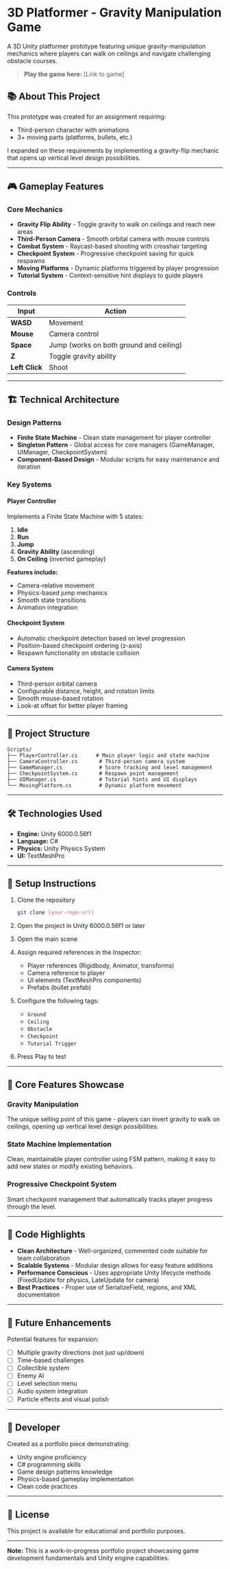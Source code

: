 # 3D Platformer - Gravity Manipulation Game

A 3D Unity platformer prototype featuring unique gravity-manipulation mechanics where players can walk on ceilings and navigate challenging obstacle courses.

> **Play the game here:** [Link to game]

## 📚 About This Project

This prototype was created for an assignment requiring:
- Third-person character with animations
- 3+ moving parts (platforms, bullets, etc.)

I expanded on these requirements by implementing a gravity-flip mechanic that opens up vertical level design possibilities.

---

## 🎮 Gameplay Features

### Core Mechanics

- **Gravity Flip Ability** - Toggle gravity to walk on ceilings and reach new areas
- **Third-Person Camera** - Smooth orbital camera with mouse controls
- **Combat System** - Raycast-based shooting with crosshair targeting
- **Checkpoint System** - Progressive checkpoint saving for quick respawns
- **Moving Platforms** - Dynamic platforms triggered by player progression
- **Tutorial System** - Context-sensitive hint displays to guide players

### Controls

| Input | Action |
|-------|--------|
| **WASD** | Movement |
| **Mouse** | Camera control |
| **Space** | Jump (works on both ground and ceiling) |
| **Z** | Toggle gravity ability |
| **Left Click** | Shoot |

---

## 🏗️ Technical Architecture

### Design Patterns

- **Finite State Machine** - Clean state management for player controller
- **Singleton Pattern** - Global access for core managers (GameManager, UIManager, CheckpointSystem)
- **Component-Based Design** - Modular scripts for easy maintenance and iteration

### Key Systems

#### Player Controller

Implements a Finite State Machine with 5 states:

1. **Idle**
2. **Run**
3. **Jump**
4. **Gravity Ability** (ascending)
5. **On Ceiling** (inverted gameplay)

**Features include:**
- Camera-relative movement
- Physics-based jump mechanics
- Smooth state transitions
- Animation integration

#### Checkpoint System

- Automatic checkpoint detection based on level progression
- Position-based checkpoint ordering (z-axis)
- Respawn functionality on obstacle collision

#### Camera System

- Third-person orbital camera
- Configurable distance, height, and rotation limits
- Smooth mouse-based rotation
- Look-at offset for better player framing

---

## 📁 Project Structure

```
Scripts/
├── PlayerController.cs      # Main player logic and state machine
├── CameraController.cs       # Third-person camera system
├── GameManager.cs            # Score tracking and level management
├── CheckpointSystem.cs       # Respawn point management
├── UIManager.cs              # Tutorial hints and UI displays
└── MovingPlatform.cs         # Dynamic platform movement
```

---

## 🛠️ Technologies Used

- **Engine:** Unity 6000.0.56f1
- **Language:** C#
- **Physics:** Unity Physics System
- **UI:** TextMeshPro

---

## 🚀 Setup Instructions

1. Clone the repository
   ```bash
   git clone [your-repo-url]
   ```

2. Open the project in Unity 6000.0.56f1 or later

3. Open the main scene

4. Assign required references in the Inspector:
   - Player references (Rigidbody, Animator, transforms)
   - Camera reference to player
   - UI elements (TextMeshPro components)
   - Prefabs (bullet prefab)

5. Configure the following tags:
   - `Ground`
   - `Ceiling`
   - `Obstacle`
   - `Checkpoint`
   - `Tutorial Trigger`

6. Press Play to test

---

## 🎯 Core Features Showcase

### Gravity Manipulation
The unique selling point of this game - players can invert gravity to walk on ceilings, opening up vertical level design possibilities.

### State Machine Implementation
Clean, maintainable player controller using FSM pattern, making it easy to add new states or modify existing behaviors.

### Progressive Checkpoint System
Smart checkpoint management that automatically tracks player progress through the level.

---

## 📝 Code Highlights

- **Clean Architecture** - Well-organized, commented code suitable for team collaboration
- **Scalable Systems** - Modular design allows for easy feature additions
- **Performance Conscious** - Uses appropriate Unity lifecycle methods (FixedUpdate for physics, LateUpdate for camera)
- **Best Practices** - Proper use of SerializeField, regions, and XML documentation

---

## 🔮 Future Enhancements

Potential features for expansion:

- [ ] Multiple gravity directions (not just up/down)
- [ ] Time-based challenges
- [ ] Collectible system
- [ ] Enemy AI
- [ ] Level selection menu
- [ ] Audio system integration
- [ ] Particle effects and visual polish

---

## 👤 Developer

Created as a portfolio piece demonstrating:

- Unity engine proficiency
- C# programming skills
- Game design patterns knowledge
- Physics-based gameplay implementation
- Clean code practices

---

## 📄 License

This project is available for educational and portfolio purposes.

---

**Note:** This is a work-in-progress portfolio project showcasing game development fundamentals and Unity engine capabilities.

